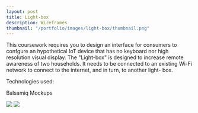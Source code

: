 ```yaml
---
layout: post
title: Light-box
description: Wireframes
thumbnail: "/portfolio/images/light-box/thumbnail.png"
---
```


This coursework requires you to design an interface for consumers to confgure an hypothetical IoT device that has no keyboard nor high resolution visual display. The "Light-box" is designed to increase remote awareness of two households. It needs to be connected to an existing Wi-Fi network to connect to the internet, and in turn, to another light- box.

Technologies used:

<p class="message">
  Balsamiq Mockups
</p>

<div class="separator"></div>

<img src="/{{ site.baseurl }}portfolio/images/light-box/1.png" class="post-img">
<img src="/{{ site.baseurl }}portfolio/images/light-box/2.png" class="post-img">